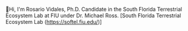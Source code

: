 👋Hi, I'm Rosario Vidales, Ph.D. Candidate in the South Florida Terrestrial Ecosystem Lab at FIU under Dr. Michael Ross.
[South Florida Terrestrial Ecosystem Lab (https://softel.fiu.edu/)]

<!--
**rvida018/rvida018** is a ✨ _special_ ✨ repository because its `README.md` (this file) appears on your GitHub profile.

Here are some ideas to get you started:

- 🔭 I’m currently working on ...
- 🌱 I’m currently learning ...
- 👯 I’m looking to collaborate on ...
- 🤔 I’m looking for help with ...
- 💬 Ask me about ...
- 📫 How to reach me: ...
- 😄 Pronouns: ...
- ⚡ Fun fact: ...
-->
